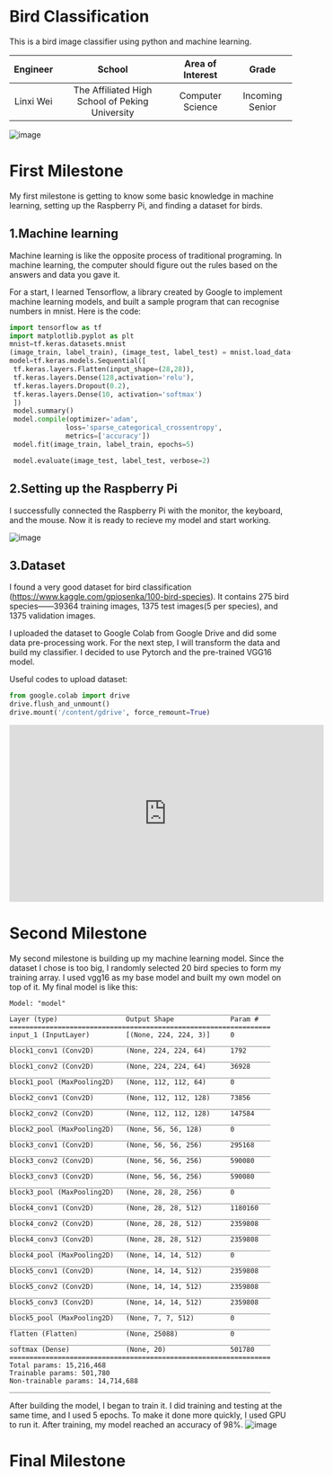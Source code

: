 ﻿# Bird Classification
This is a bird image classifier using python and machine learning. 

| **Engineer** | **School** | **Area of Interest** | **Grade** |
|:--:|:--:|:--:|:--:|
| Linxi Wei | The Affiliated High School of Peking University | Computer Science | Incoming Senior |

![image](https://user-images.githubusercontent.com/79397351/128707285-b6f6c0c2-5881-4d87-88a6-5ebf65c6f8a6.png)

# First Milestone
My first milestone is getting to know some basic knowledge in machine learning, setting up the Raspberry Pi, and finding a dataset for birds. 

## 1.Machine learning 
Machine learning is like the opposite process of traditional programing. In machine learning, the computer should figure out the rules based on the answers and data you gave it. 

For a start, I learned Tensorflow, a library created by Google to implement machine learning models, and built a sample program that can recognise numbers in mnist. Here is the code:

```python
import tensorflow as tf
import matplotlib.pyplot as plt
mnist=tf.keras.datasets.mnist
(image_train, label_train), (image_test, label_test) = mnist.load_data()
model=tf.keras.models.Sequential([
 tf.keras.layers.Flatten(input_shape=(28,28)),
 tf.keras.layers.Dense(128,activation='relu'),
 tf.keras.layers.Dropout(0.2),
 tf.keras.layers.Dense(10, activation='softmax')
 ]) 
 model.summary()
 model.compile(optimizer='adam',
              loss='sparse_categorical_crossentropy',
              metrics=['accuracy'])
 model.fit(image_train, label_train, epochs=5)

 model.evaluate(image_test, label_test, verbose=2)
```
## 2.Setting up the Raspberry Pi
I successfully connected the Raspberry Pi with the monitor, the keyboard, and the mouse. Now it is ready to recieve my model and start working. 

![image](https://user-images.githubusercontent.com/79397351/128520390-fa537a86-9fef-4337-b342-8dc4a421f0e2.png)


## 3.Dataset
I found a very good dataset for bird classification (https://www.kaggle.com/gpiosenka/100-bird-species). It contains 275 bird species——39364 training images, 1375 test images(5 per species), and 1375 validation images. 

I uploaded the dataset to Google Colab from Google Drive and did some data pre-processing work. For the next step, I will transform the data and build my classifier. I decided to use Pytorch and the pre-trained VGG16 model.

Useful codes to upload dataset:
```python
from google.colab import drive
drive.flush_and_unmount()
drive.mount('/content/gdrive', force_remount=True)
```

<iframe width="560" height="315" src="https://www.youtube.com/embed/4Fx8QDezMp4" title="YouTube video player" frameborder="0" allow="accelerometer; autoplay; clipboard-write; encrypted-media; gyroscope; picture-in-picture" allowfullscreen></iframe>


# Second Milestone
My second milestone is building up my machine learning model. Since the dataset I chose is too big, I randomly selected 20 bird species to form my training array. I used vgg16 as my base model and built my own model on top of it. My final model is like this:

```
Model: "model"
_________________________________________________________________
Layer (type)                 Output Shape              Param #   
=================================================================
input_1 (InputLayer)         [(None, 224, 224, 3)]     0         
_________________________________________________________________
block1_conv1 (Conv2D)        (None, 224, 224, 64)      1792      
_________________________________________________________________
block1_conv2 (Conv2D)        (None, 224, 224, 64)      36928     
_________________________________________________________________
block1_pool (MaxPooling2D)   (None, 112, 112, 64)      0         
_________________________________________________________________
block2_conv1 (Conv2D)        (None, 112, 112, 128)     73856     
_________________________________________________________________
block2_conv2 (Conv2D)        (None, 112, 112, 128)     147584    
_________________________________________________________________
block2_pool (MaxPooling2D)   (None, 56, 56, 128)       0         
_________________________________________________________________
block3_conv1 (Conv2D)        (None, 56, 56, 256)       295168    
_________________________________________________________________
block3_conv2 (Conv2D)        (None, 56, 56, 256)       590080    
_________________________________________________________________
block3_conv3 (Conv2D)        (None, 56, 56, 256)       590080    
_________________________________________________________________
block3_pool (MaxPooling2D)   (None, 28, 28, 256)       0         
_________________________________________________________________
block4_conv1 (Conv2D)        (None, 28, 28, 512)       1180160   
_________________________________________________________________
block4_conv2 (Conv2D)        (None, 28, 28, 512)       2359808   
_________________________________________________________________
block4_conv3 (Conv2D)        (None, 28, 28, 512)       2359808   
_________________________________________________________________
block4_pool (MaxPooling2D)   (None, 14, 14, 512)       0         
_________________________________________________________________
block5_conv1 (Conv2D)        (None, 14, 14, 512)       2359808   
_________________________________________________________________
block5_conv2 (Conv2D)        (None, 14, 14, 512)       2359808   
_________________________________________________________________
block5_conv3 (Conv2D)        (None, 14, 14, 512)       2359808   
_________________________________________________________________
block5_pool (MaxPooling2D)   (None, 7, 7, 512)         0         
_________________________________________________________________
flatten (Flatten)            (None, 25088)             0         
_________________________________________________________________
softmax (Dense)              (None, 20)                501780    
=================================================================
Total params: 15,216,468
Trainable params: 501,780
Non-trainable params: 14,714,688
_________________________________________________________________
```
After building the model, I began to train it. I did training and testing at the same time, and I used 5 epochs. To make it done more quickly, I used GPU to run it. After training, my model reached an accuracy of 98%.
![image](https://user-images.githubusercontent.com/79397351/129040819-7a67bbae-eb79-43dd-b7fc-125f17e467f0.png)



# Final Milestone
